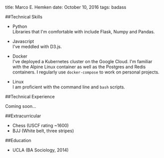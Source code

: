 title: Marco E. Hemken
date: October 10, 2016
tags: badass

##Technical Skills

- Python  
Libraries that I'm comfortable with include Flask, Numpy and Pandas.

- Javascript  
I've meddled with D3.js.

- Docker  
I've deployed a Kubernetes cluster on the Google Cloud. I'm familiar with the Alpine Linux container as well as the Postgres and Redis containers. I regularly use `docker-compose` to work on personal projects.

- Linux  
I am proficient with the command line and `bash` scripts.

##Technical Experience

Coming soon...

##Extracurricular

- Chess (USCF rating ~1600)
- BJJ (White belt, three stripes)

##Education

- UCLA (BA Sociology, 2014)

